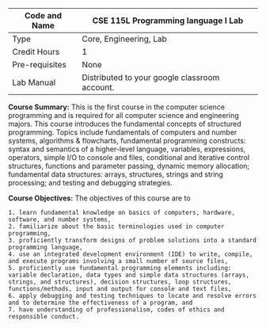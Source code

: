 Code and Name |	CSE 115L Programming language I Lab
------------- | -------------------------------------
Type |	Core, Engineering, Lab
Credit Hours |	1
Pre-requisites |	None
Lab Manual |	Distributed to your google classroom account.

**Course Summary:** This is the first course in the computer science programming and is required for all computer science and engineering majors. This course introduces the fundamental concepts of structured programming. Topics include fundamentals of computers and number systems, algorithms & flowcharts, fundamental programming constructs: syntax and semantics of a higher-level language, variables, expressions, operators, simple I/O to console and files, conditional and iterative control structures, functions and parameter passing, dynamic memory allocation; fundamental data structures: arrays, structures, strings and string processing; and testing and debugging strategies.

**Course Objectives:** The objectives of this course are to

    1. learn fundamental knowledge on basics of computers, hardware, software, and number systems,
    2. familiarize about the basic terminologies used in computer programming,
    3. proficiently transform designs of problem solutions into a standard programming language,
    4. use an integrated development environment (IDE) to write, compile, and execute programs involving a small number of source files,
    5. proficiently use fundamental programming elements including: variable declaration, data types and simple data structures (arrays, strings, and structures), decision structures, loop structures, functions/methods, input and output for console and text files,
    6. apply debugging and testing techniques to locate and resolve errors and to determine the effectiveness of a program, and
    7. have understanding of professionalism, codes of ethics and responsible conduct.
